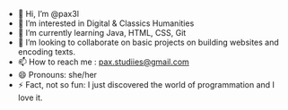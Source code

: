 - 👋 Hi, I’m @pax3l
- 👀 I’m interested in Digital & Classics Humanities
- 🌱 I’m currently learning Java, HTML, CSS, Git 
- 💞️ I’m looking to collaborate on basic projects on building websites and encoding texts. 
- 📫 How to reach me : pax.studiies@gmail.com
- 😄 Pronouns: she/her
- ⚡ Fact, not so fun: I just discovered the world of programmation and I love it. 

<!---
pax3l/pax3l is a ✨ special ✨ repository because its `README.md` (this file) appears on your GitHub profile.
You can click the Preview link to take a look at your changes.
--->
